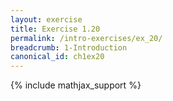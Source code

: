 ```yaml
---
layout: exercise
title: Exercise 1.20
permalink: /intro-exercises/ex_20/
breadcrumb: 1-Introduction
canonical_id: ch1ex20
---
```


{% include mathjax_support %}
